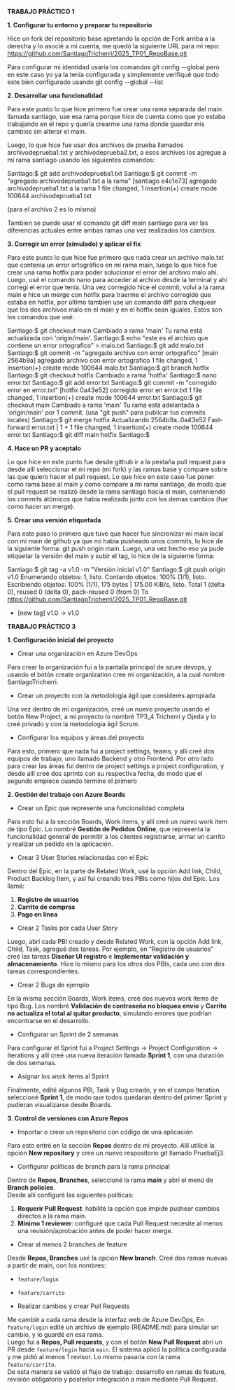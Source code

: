 **TRABAJO PRÁCTICO 1**

**1. Configurar tu entorno y preparar tu repositorio**

Hice un fork del repositorio base apretando la opción de Fork arriba a la derecha y lo asocié a mi cuenta, me  quedó la siguiente URL para mi repo: https://github.com/SantiagoTricherri/2025_TP01_RepoBase.git

Para configurar mi identidad usaría los comandos git config --global pero en este caso yo ya la tenía configurada y simplemente verifiqué que todo este bien configurado usando git config --global --list

**2. Desarrollar una funcionalidad**

Para este punto lo que hice primero fue crear una rama separada del main llamada santiago, use esa rama porque hice de cuenta como que yo estaba trabajando en el repo y quería crearme una rama donde guardar mis cambios sin alterar el main.

Luego, lo que hice fue usar dos archivos de prueba llamados archivodeprueba1.txt y archivodeprueba2.txt, a esos archivos los agregue a mi rama santiago usando los siguientes comandos:

Santiago:$ git add archivodeprueba1.txt
Santiago:$ git commit -m "agregado archivodeprueba1.txt a la rama"
[santiago e4c1e73] agregado archivodeprueba1.txt a la rama
 1 file changed, 1 insertion(+)
 create mode 100644 archivodeprueba1.txt

(para el archivo 2 es lo mismo)

Tambien se puede usar el comando git diff main santiago para ver las diferencias actuales entre ambas ramas una vez realizados los cambios.


**3. Corregir un error (simulado) y aplicar el fix**

Para este punto lo que hice fue primero que nada crear un archivo malo.txt que contenía un error ortográfico en mi rama main, luego lo que hice fue crear una rama hotfix para poder solucionar el error del archivo malo ahí. Luego, usé el comando nano para acceder al archivo desde la terminal y ahí corregí el error que tenía. Una vez corregido hice el commit, volví a la rama main e hice un merge con hotfix para traerme el archivo corregido que estaba en hotfix, por último tambien use un comando diff para chequear que los dos archivos malo en el main y en el hotfix sean iguales. Estos son los comandos que usé:

Santiago:$ git checkout main
Cambiado a rama 'main'
Tu rama está actualizada con 'origin/main'.
Santiago:$ echo "este es el archivo que contiene un error ortografico" > malo.txt
Santiago:$ git add malo.txt
Santiago:$ git commit -m "agregado archivo con error ortografico"
[main 2564b9a] agregado archivo con error ortografico
 1 file changed, 1 insertion(+)
 create mode 100644 malo.txt
Santiago:$ git branch hotfix
Santiago:$ git checkout hotfix
Cambiado a rama 'hotfix'
Santiago:$ nano error.txt
Santiago:$ git add error.txt
Santiago:$ git commit -m "corregido error en error.txt"
[hotfix 0a43e52] corregido error en error.txt
 1 file changed, 1 insertion(+)
 create mode 100644 error.txt
Santiago:$ git checkout main
Cambiado a rama 'main'
Tu rama está adelantada a 'origin/main' por 1 commit.
  (usa "git push" para publicar tus commits locales)
Santiago:$ git merge hotfix
Actualizando 2564b9a..0a43e52
Fast-forward
 error.txt | 1 +
 1 file changed, 1 insertion(+)
 create mode 100644 error.txt
Santiago:$ git diff main hotfix
Santiago:$

**4. Hace un PR y aceptalo**

Lo que hice en este punto fue desde github ir a la pestaña pull request para desde allí seleccionar el mi repo (mi fork) y las ramas base y compare sobre las que quiero hacer el pull request. Lo que hice en este caso fue poner como rama base al main y como compare a mi rama santiago, de modo que el pull request se realizó desde la rama santiago hacia el main, conteniendo los commits atómicos que había realizado junto con los demas cambios (fue como hacer un merge).

**5. Crear una versión etiquetada**

Para este paso lo primero que tuve que hacer fue sincronizar mi main local con mi main de github ya que no habia pusheado unos commits, lo hice de la siguiente forma:
git push origin main.
Luego, una vez hecho eso ya pude etiquetar la versión del main y subir el tag, lo hice de la siguiente forma:

Santiago:$ git tag -a v1.0 -m "Versión inicial v1.0" 
Santiago:$ git push origin v1.0
Enumerando objetos: 1, listo.
Contando objetos: 100% (1/1), listo.
Escribiendo objetos: 100% (1/1), 175 bytes | 175.00 KiB/s, listo.
Total 1 (delta 0), reused 0 (delta 0), pack-reused 0 (from 0)
To https://github.com/SantiagoTricherri/2025_TP01_RepoBase.git
 * [new tag]         v1.0 -> v1.0



**TRABAJO PRÁCTICO 3**


**1. Configuración inicial del proyecto**

- Crear una organización en Azure DevOps

Para crear la organización fui a la pantalla principal de azure devops, y usando el botón create organization cree mi organización, a la cual nombre SantiagoTricherri.

- Crear un proyecto con la metodología ágil que consideres apropiada

 Una vez dentro de mi organización, creé un nuevo proyecto usando el botón New Project, a mi proyecto lo nombré TP3_4 Tricherri y Ojeda y lo creé privado y con la metodologia ágil Scrum.

 
- Configurar los equipos y áreas del proyecto

Para esto, primero que nada fui a project settings, teams, y allí creé dos equipos de trabajo, uno llamado Backend y otro Frontend. Por otro lado para crear las áreas fui dentro de project settings a project configuration, y desde allí creé dos sprints con su respectiva fecha, de modo que el segundo empiece cuando termine el primero


**2. Gestión del trabajo con Azure Boards**

- Crear un Epic que represente una funcionalidad completa

Para esto fui a la sección Boards, Work items, y allí creé un nuevo work item de tipo Epic. Lo nombré **Gestión de Pedidos Online**, que representa la funcionalidad general de permitir a los clientes registrarse, armar un carrito y realizar un pedido en la aplicación.

- Crear 3 User Stories relacionadas con el Epic

Dentro del Epic, en la parte de Related Work, usé la opción Add link, Child, Product Backlog Item, y así fui creando tres PBIs como hijos del Epic. Los llamé:
1. **Registro de usuarios**
2. **Carrito de compras**
3. **Pago en línea**

- Crear 2 Tasks por cada User Story

Luego, abrí cada PBI creado y desde Related Work, con la opción Add link, Child, Task, agregué dos tareas. Por ejemplo, en “Registro de usuarios” creé las tareas **Diseñar UI registro** e **Implementar validación y almacenamiento**. Hice lo mismo para los otros dos PBIs, cada uno con dos tareas correspondientes.

- Crear 2 Bugs de ejemplo

En la misma sección Boards, Work items, creé dos nuevos work items de tipo Bug. Los nombré **Validación de contraseña no bloquea envío** y **Carrito no actualiza el total al quitar producto**, simulando errores que podrían encontrarse en el desarrollo.

- Configurar un Sprint de 2 semanas

Para configurar el Sprint fui a Project Settings → Project Configuration → Iterations y allí creé una nueva iteración llamada **Sprint 1**, con una duración de dos semanas.

- Asignar los work items al Sprint

Finalmente, edité algunos PBI, Task y Bug creado, y en el campo Iteration seleccioné **Sprint 1**, de modo que todos quedaran dentro del primer Sprint y pudieran visualizarse desde Boards.


**3. Control de versiones con Azure Repos**

- Importar o crear un repositorio con código de una aplicación

Para esto entré en la sección **Repos** dentro de mi proyecto. Allí utilicé la opción **New repository** y cree un nuevo respositorio git llamado PruebaEj3.

- Configurar políticas de branch para la rama principal

Dentro de **Repos, Branches**, seleccioné la rama **main** y abrí el menú de **Branch policies**.  
Desde allí configuré las siguientes políticas:  
1. **Requerir Pull Request**: habilité la opción que impide pushear cambios directos a la rama main.  
2. **Mínimo 1 reviewer**: configuré que cada Pull Request necesite al menos una revisión/aprobación antes de poder hacer merge.

- Crear al menos 2 branches de feature

Desde **Repos, Branches** usé la opción **New branch**. Creé dos ramas nuevas a partir de main, con los nombres:  
- `feature/login`  
- `feature/carrito`

- Realizar cambios y crear Pull Requests

Me cambié a cada rama desde la interfaz web de Azure DevOps,  En `feature/login` edité un archivo de ejemplo (README.md) para simular un cambio, y lo guardé en esa rama.  
Luego fui a **Repos, Pull requests**, y con el botón **New Pull Request** abrí un PR desde `feature/login` hacia `main`. El sistema aplicó la política configurada y me pidió al menos 1 revisor. Lo mismo pasaría con la rama `feature/carrito`.  
De esta manera se validó el flujo de trabajo: desarrollo en ramas de feature, revisión obligatoria y posterior integración a main mediante Pull Request.


